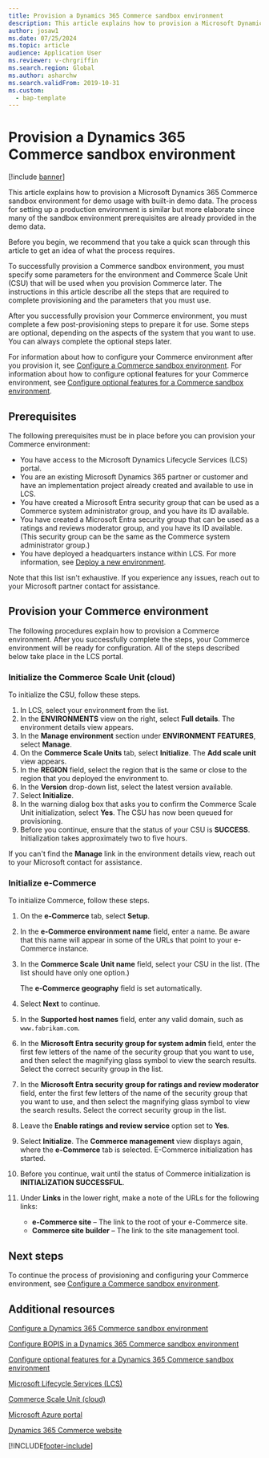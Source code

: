 ```yaml
---
title: Provision a Dynamics 365 Commerce sandbox environment
description: This article explains how to provision a Microsoft Dynamics 365 Commerce sandbox environment for demo or sandbox usage with built-in demo data.
author: josaw1
ms.date: 07/25/2024
ms.topic: article
audience: Application User
ms.reviewer: v-chrgriffin
ms.search.region: Global
ms.author: asharchw
ms.search.validFrom: 2019-10-31
ms.custom: 
  - bap-template
---
```


# Provision a Dynamics 365 Commerce sandbox environment

[!include [banner](includes/banner.md)]

This article explains how to provision a Microsoft Dynamics 365 Commerce sandbox environment for demo usage with built-in demo data. The process for setting up a production environment is similar but more elaborate since many of the sandbox environment prerequisites are already provided in the demo data.

Before you begin, we recommend that you take a quick scan through this article to get an idea of what the process requires.

To successfully provision a Commerce sandbox environment, you must specify some parameters for the environment and Commerce Scale Unit (CSU) that will be used when you provision Commerce later. The instructions in this article describe all the steps that are required to complete provisioning and the parameters that you must use.

After you successfully provision your Commerce environment, you must complete a few post-provisioning steps to prepare it for use. Some steps are optional, depending on the aspects of the system that you want to use. You can always complete the optional steps later.

For information about how to configure your Commerce environment after you provision it, see [Configure a Commerce sandbox environment](cpe-post-provisioning.md). For information about how to configure optional features for your Commerce environment, see [Configure optional features for a Commerce sandbox environment](cpe-optional-features.md).

## Prerequisites

The following prerequisites must be in place before you can provision your Commerce environment:

- You have access to the Microsoft Dynamics Lifecycle Services (LCS) portal.
- You are an existing Microsoft Dynamics 365 partner or customer and have an implementation project already created and available to use in LCS.  
- You have created a Microsoft Entra security group that can be used as a Commerce system administrator group, and you have its ID available.
- You have created a Microsoft Entra security group that can be used as a ratings and reviews moderator group, and you have its ID available. (This security group can be the same as the Commerce system administrator group.)
- You have deployed a headquarters instance within LCS. For more information, see [Deploy a new environment](/dynamics365/fin-ops-core/dev-itpro/deployment/deployenvironment-newinfrastructure).

Note that this list isn't exhaustive. If you experience any issues, reach out to your Microsoft partner contact for assistance.

## Provision your Commerce environment

The following procedures explain how to provision a Commerce environment. After you successfully complete the steps, your Commerce environment will be ready for configuration. All of the steps described below take place in the LCS portal.

### Initialize the Commerce Scale Unit (cloud)

To initialize the CSU, follow these steps.

1. In LCS, select your environment from the list.
1. In the **ENVIRONMENTS** view on the right, select **Full details**. The environment details view appears.
1. In the **Manage environment** section under **ENVIRONMENT FEATURES**, select **Manage**.
1. On the **Commerce Scale Units** tab, select **Initialize**. The **Add scale unit** view appears.
1. In the **REGION** field, select the region that is the same or close to the region that you deployed the environment to.
1. In the **Version** drop-down list, select the latest version available.
1. Select **Initialize**.
1. In the warning dialog box that asks you to confirm the Commerce Scale Unit initialization, select **Yes**. The CSU has now been queued for provisioning.
1. Before you continue, ensure that the status of your CSU is **SUCCESS**. Initialization takes approximately two to five hours.

If you can't find the **Manage** link in the environment details view, reach out to your Microsoft contact for assistance.

### Initialize e-Commerce

To initialize Commerce, follow these steps.

1. On the **e-Commerce** tab, select **Setup**.
1. In the **e-Commerce environment name** field, enter a name. Be aware that this name will appear in some of the URLs that point to your e-Commerce instance.
1. In the **Commerce Scale Unit name** field, select your CSU in the list. (The list should have only one option.)

    The **e-Commerce geography** field is set automatically.

1. Select **Next** to continue.
1. In the **Supported host names** field, enter any valid domain, such as `www.fabrikam.com`.
1. In the **Microsoft Entra security group for system admin** field, enter the first few letters of the name of the security group that you want to use, and then select the magnifying glass symbol to view the search results. Select the correct security group in the list.
1.	In the **Microsoft Entra security group for ratings and review moderator** field, enter the first few letters of the name of the security group that you want to use, and then select the magnifying glass symbol to view the search results. Select the correct security group in the list.
1. Leave the **Enable ratings and review service** option set to **Yes**.
1. Select **Initialize**. The **Commerce management** view displays again, where the **e-Commerce** tab is selected. E-Commerce initialization has started.
1. Before you continue, wait until the status of Commerce initialization is **INITIALIZATION SUCCESSFUL**.
1. Under **Links** in the lower right, make a note of the URLs for the following links:

    * **e-Commerce site** – The link to the root of your e-Commerce site.
    * **Commerce site builder** – The link to the site management tool.

## Next steps

To continue the process of provisioning and configuring your Commerce environment, see [Configure a Commerce sandbox environment](cpe-post-provisioning.md).

## Additional resources

[Configure a Dynamics 365 Commerce sandbox environment](cpe-post-provisioning.md)

[Configure BOPIS in a Dynamics 365 Commerce sandbox environment](cpe-bopis.md)

[Configure optional features for a Dynamics 365 Commerce sandbox environment](cpe-optional-features.md)

[Microsoft Lifecycle Services (LCS)](/dynamics365/unified-operations/dev-itpro/lifecycle-services/lcs-user-guide)

[Commerce Scale Unit (cloud)](/business-applications-release-notes/october18/dynamics365-retail/retail-cloud-scale-unit)

[Microsoft Azure portal](https://azure.microsoft.com/features/azure-portal)

[Dynamics 365 Commerce website](https://aka.ms/Dynamics365CommerceWebsite)


[!INCLUDE[footer-include](../includes/footer-banner.md)]
